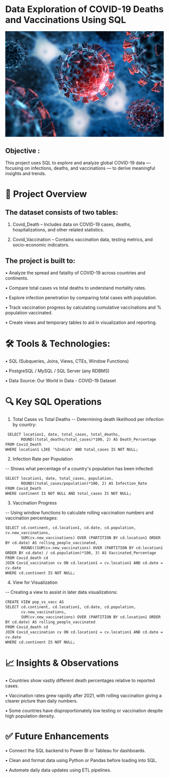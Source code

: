  #  Data Exploration of COVID-19 Deaths and Vaccinations Using SQL
 ![Logo](https://github.com/vikassaraswatiitg26/Covid19_sql_project/blob/main/covid.logo1.jpg)

## Objective :

   This project uses SQL to explore and analyze global COVID-19 data — focusing on infections, deaths, and 
   vaccinations — to derive meaningful insights and trends.
   
# 📌 Project Overview

## The dataset consists of two tables:

   1. Covid_Death – Includes data on COVID-19 cases, deaths, hospitalizations, and other related statistics.

   2. Covid_Vaccination – Contains vaccination data, testing metrics, and socio-economic indicators.

## The project is built to:

• Analyze the spread and fatality of COVID-19 across countries and continents.

• Compare total cases vs total deaths to understand mortality rates.

• Explore infection penetration by comparing total cases with population.

• Track vaccination progress by calculating cumulative vaccinations and % population vaccinated.

• Create views and temporary tables to aid in visualization and reporting.


# 🛠️ Tools & Technologies:

• SQL (Subqueries, Joins, Views, CTEs, Window Functions)

• PostgreSQL / MySQL / SQL Server (any RDBMS)

• Data Source: Our World in Data - COVID-19 Dataset

# 🔍 Key SQL Operations

1. Total Cases vs Total Deaths
-- Determining death likelihood per infection by country:
```
 SELECT location1, date, total_cases, total_deaths,
       ROUND((total_deaths/total_cases)*100, 2) AS Death_Percentage
FROM Covid_Death
WHERE location1 LIKE '%India%' AND total_cases IS NOT NULL;
```
2. Infection Rate per Population

-- Shows what percentage of a country's population has been infected:
```
SELECT location1, date, total_cases, population,
       ROUND((total_cases/population)*100, 2) AS Infection_Rate
FROM Covid_Death
WHERE continent IS NOT NULL AND total_cases IS NOT NULL;
```
3. Vaccination Progress

-- Using window functions to calculate rolling vaccination numbers and vaccination percentages:
```
SELECT cd.continent, cd.location1, cd.date, cd.population, cv.new_vaccinations,
       SUM(cv.new_vaccinations) OVER (PARTITION BY cd.location1 ORDER BY cd.date) AS rolling_people_vaccinated,
       ROUND((SUM(cv.new_vaccinations) OVER (PARTITION BY cd.location1 ORDER BY cd.date) / cd.population)*100, 3) AS Vaccinated_Percentage
FROM Covid_death cd
JOIN Covid_vaccination cv ON cd.location1 = cv.location1 AND cd.date = cv.date
WHERE cd.continent IS NOT NULL;
```

4. View for Visualization

--  Creating a view to assist in later data visualizations:
```
CREATE VIEW pop_vs_vacc AS
SELECT cd.continent, cd.location1, cd.date, cd.population,
       cv.new_vaccinations,
       SUM(cv.new_vaccinations) OVER (PARTITION BY cd.location1 ORDER BY cd.date) AS rolling_people_vaccinated
FROM Covid_death cd
JOIN Covid_vaccination cv ON cd.location1 = cv.location1 AND cd.date = cv.date
WHERE cd.continent IS NOT NULL;
```

# 📈 Insights & Observations

• Countries show vastly different death percentages relative to reported cases.

• Vaccination rates grew rapidly after 2021, with rolling vaccination giving a clearer picture than daily numbers.

• Some countries have disproportionately low testing or vaccination despite high population density.

# ✅ Future Enhancements

• Connect the SQL backend to Power BI or Tableau for dashboards.

• Clean and format data using Python or Pandas before loading into SQL.

• Automate daily data updates using ETL pipelines.






